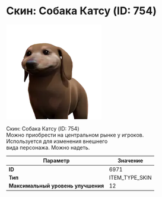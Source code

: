 # Скин: Собака Катсу (ID: 754)

![Item Image](../img/6971.webp?raw=true)

Скин: Собака Катсу (ID: 754)<br>Можно приобрести на центральном рынке у игроков.<br>Используется для изменения внешнего<br>вида персонажа. Можно надеть.


| Параметр | Значение |
|----------|----------|
| **ID** | 6971 |
| **Тип** | ITEM_TYPE_SKIN |
| **Максимальный уровень улучшения** | 12 |

